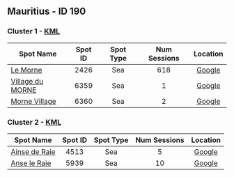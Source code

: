 ## Mauritius - ID 190

### Cluster 1 - [KML](1.kml)

| Spot Name | Spot ID | Spot Type | Num Sessions | Location |
| --------- | :-----: | :-------: | :----------: | :------: |
| [Le Morne](https://www.gps-speedsurfing.com/mygps.aspx?mnu=spotsearch&val=2426.md) | 2426 | Sea | 618| [Google](https://www.google.com/maps/search/?api=1&query=-20.46384809,57.34256821)
| [Village du MORNE](https://www.gps-speedsurfing.com/mygps.aspx?mnu=spotsearch&val=6359.md) | 6359 | Sea | 1| [Google](https://www.google.com/maps/search/?api=1&query=-20.46631235,57.3383172)
| [Morne Village](https://www.gps-speedsurfing.com/mygps.aspx?mnu=spotsearch&val=6360.md) | 6360 | Sea | 2| [Google](https://www.google.com/maps/search/?api=1&query=-20.46621221,57.33791864)

### Cluster 2 - [KML](2.kml)

| Spot Name | Spot ID | Spot Type | Num Sessions | Location |
| --------- | :-----: | :-------: | :----------: | :------: |
| [Ainse de Raie](https://www.gps-speedsurfing.com/mygps.aspx?mnu=spotsearch&val=4513.md) | 4513 | Sea | 5| [Google](https://www.google.com/maps/search/?api=1&query=-19.99008573,57.64792233)
| [Anse le Raie](https://www.gps-speedsurfing.com/mygps.aspx?mnu=spotsearch&val=5939.md) | 5939 | Sea | 10| [Google](https://www.google.com/maps/search/?api=1&query=-19.98866996,57.6455057)

